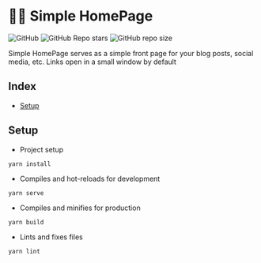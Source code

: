 # 🖖🏻 Simple HomePage

![GitHub](https://img.shields.io/github/license/linChyan/Simple-HomePage)
![GitHub Repo stars](https://img.shields.io/github/stars/linChyan/Simple-HomePage)
![GitHub repo size](https://img.shields.io/github/repo-size/linChyan/Simple-HomePage)

Simple HomePage serves as a simple front page for your blog posts, social media, etc. Links open in a small window by default
## Index

[//]: # (- [背景]&#40;#背景&#41;)
- [Setup](#Setup)

[//]: # (- [用法]&#40;#用法&#41;)
[//]: # (- [相关项目（可选）]&#40;#相关项目&#41;)
[//]: # (- [主要项目负责人]&#40;#主要项目负责人&#41;)
[//]: # (- [参与贡献方式]&#40;#参与贡献方式&#41;)
[//]: # (    - [贡献人员]&#40;#贡献人员&#41;)
[//]: # (- [开源协议]&#40;#开源协议&#41;)

[//]: # (## 背景)

[//]: # ()
[//]: # (因为现在 Github 上的中国程序员越来越多，但是 Github 还是以英文为主导，对某些英语能力较弱的中国人不友好。所以，我根据 [@RichardLitt]&#40;https://github.com/RichardLitt&#41; 主导的标准 README 项目 [RichardLitt/standard-readme]&#40;https://github.com/RichardLitt/standard-readme&#41; 编写了中文版的标准 README 。)

## Setup

- Project setup
```
yarn install
```

- Compiles and hot-reloads for development
```
yarn serve
```

- Compiles and minifies for production
```
yarn build
```

- Lints and fixes files
```
yarn lint
```

[//]: # (Github 上的 README 一般是用 Markdown 编写的，所以后缀名是 .md 。所以你需要一个 Markdown 编辑器，我个人推荐使用 [Visual Studio Code]&#40;https://code.visualstudio.com/&#41; 。)

[//]: # (## 用法)

[//]: # ()
[//]: # (你可以直接下载 [README.md]&#40;README.md&#41; 文件或者用 git 克隆此工程。然后使用 [Visual Studio Code]&#40;https://code.visualstudio.com/&#41; 等 Markdown 编辑器打开 [README.md]&#40;README.md&#41; 文件，然后根据 [README.md]&#40;README.md&#41; 的标准格式套用到你自己项目的 README 中。)

[//]: # ()
[//]: # (使用 Markdown 语法编辑 README 。)

[//]: # (- [目录]&#40;#目录&#41;下的项是一个项目的 README 一般需要包含的内容。)

[//]: # (- 在[背景]&#40;#背景&#41;项下，说明该项目的开发背景，简要概述一下整个项目。)

[//]: # (- 在[安装]&#40;#安装&#41;项下，说明整个项目的安装方法，尽量详细一点，如果篇幅过大可以另用其他文档描述。)

[//]: # (- 在[用法]&#40;#用法&#41;项下，说明该项目的使用方法，尽量详细，如果篇幅过大也可以另用其他文档进行描述。)

[//]: # (- 在[相关项目]&#40;#相关项目&#41;项下写明与该项目相关的其他项目，如果没有，可以不写。)

[//]: # (- 在[主要项目负责人]&#40;#主要项目负责人&#41;项下，写明该项目由谁负责。)

[//]: # (- 在[参与贡献方式]&#40;#参与贡献方式&#41;项下，说明如何参与贡献该项目。在[贡献人员]&#40;#贡献人员&#41;项下，写明全部或者主要的贡献人员，以向他们表示感谢。)

[//]: # (- 在[开源协议]&#40;#开源协议&#41;项下，写明该项目的开源协议。)

[//]: # ()
[//]: # (除上述的之外，还可以根据自己的具体项目进行调整增添删减。也可以适当在 README 中加入徽章，例如本文件的开头的：)

[//]: # ()
[//]: # ([![]&#40;https://img.shields.io/badge/%E4%B8%BB%E9%A1%B5-ITcyx%2FChineseREADME-orange&#41;]&#40;https://gitee.com/ITcyx/ChineseREADME&#41;)

[//]: # ()
[//]: # (你可以在 [shields]&#40;https://shields.io&#41; 中自己创作。)

[//]: # ()
[//]: # (## 相关项目)

[//]: # ()
[//]: # (暂无)

[//]: # ()
[//]: # (## 主要项目负责人)

[//]: # ()
[//]: # ([@Andy Cai]&#40;https://gitee.com/ITcyx&#41;)

[//]: # ()
[//]: # (## 参与贡献方式)

[//]: # ()
[//]: # ([![]&#40;https://img.shields.io/badge/%E7%94%B3%E8%AF%B7-Pull%20Request-orange&#41;]&#40;https://gitee.com/ITcyx/ChineseREADME/pulls&#41;)

[//]: # ()
[//]: # (提交 [PR]&#40;https://gitee.com/ITcyx/ChineseREADME/pulls&#41; 申请，我会视情况通过。)

[//]: # ()
[//]: # (### 贡献人员)

[//]: # ()
[//]: # (感谢所有贡献的人。)

[//]: # ()
[//]: # ([@Andy Cai]&#40;https://gitee.com/ITcyx&#41;)

[//]: # ()
[//]: # (## 开源协议)

[//]: # ()
[//]: # ([MIT]&#40;LICENSE&#41; © Andy Cai)